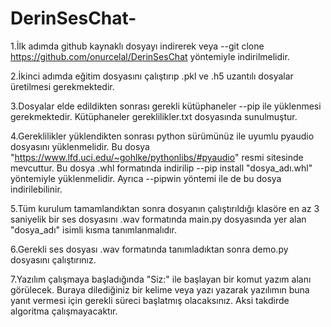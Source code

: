 # DerinSesChat-
1.İlk adımda github kaynaklı dosyayı indirerek veya --git clone https://github.com/onurcelal/DerinSesChat yöntemiyle indirilmelidir. 

2.İkinci adımda eğitim dosyasını çalıştırıp .pkl ve .h5 uzantılı dosyalar üretilmesi gerekmektedir.

3.Dosyalar elde edildikten sonrası gerekli kütüphaneler --pip ile yüklenmesi gerekmektedir. Kütüphaneler gereklilikler.txt dosyasında sunulmuştur.

4.Gereklilikler yüklendikten sonrası python sürümünüz ile uyumlu pyaudio dosyasını yüklenmelidir. Bu dosya "https://www.lfd.uci.edu/~gohlke/pythonlibs/#pyaudio" resmi sitesinde mevcuttur. Bu dosya .whl formatında indirilip --pip install "dosya_adı.whl" yöntemiyle yüklenmelidir. Ayrıca --pipwin yöntemi ile de bu dosya indirilebilinir.

5.Tüm kurulum tamamlandıktan sonra dosyanın çalıştırıldığı klasöre en az 3 saniyelik bir ses dosyasını .wav formatında main.py dosyasında yer alan "dosya_adı" isimli kısma tanımlanmalıdır. 

6.Gerekli ses dosyası .wav formatında tanımladıktan sonra demo.py dosyasını çalıştırınız.

7.Yazılım çalışmaya başladığında "Siz:" ile başlayan bir komut yazım alanı görülecek. Buraya dilediğiniz bir kelime veya yazı yazarak yazılımın buna yanıt vermesi için gerekli süreci başlatmış olacaksınız. Aksi takdirde algoritma çalışmayacaktır.
